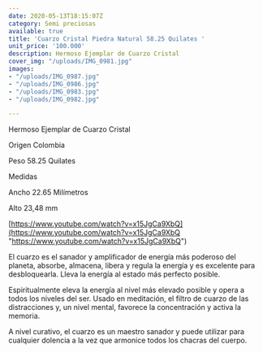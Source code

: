 ```yaml
---
date: 2020-05-13T18:15:07Z
category: Semi preciosas
available: true
title: 'Cuarzo Cristal Piedra Natural 58.25 Quilates '
unit_price: '100.000'
description: Hermoso Ejemplar de Cuarzo Cristal
cover_img: "/uploads/IMG_0981.jpg"
images:
- "/uploads/IMG_0987.jpg"
- "/uploads/IMG_0986.jpg"
- "/uploads/IMG_0983.jpg"
- "/uploads/IMG_0982.jpg"

---
```

Hermoso Ejemplar de Cuarzo Cristal

Origen Colombia

Peso 58.25 Quilates 

Medidas 

Ancho 22.65 Milímetros

Alto 23,48 mm

[https://www.youtube.com/watch?v=x15JgCa9XbQ](https://www.youtube.com/watch?v=x15JgCa9XbQ "https://www.youtube.com/watch?v=x15JgCa9XbQ")

El cuarzo es el sanador y amplificador de energía más poderoso del planeta, absorbe, almacena, libera y regula la energía y es excelente para desbloquearla. Lleva la energía al estado más perfecto posible.

Espiritualmente eleva la energía al nivel más elevado posible y opera a todos los niveles del ser. Usado en meditación, el filtro de cuarzo de las distracciones y, un nivel mental, favorece la concentración y activa la memoria.

A nivel curativo, el cuarzo es un maestro sanador y puede utilizar para cualquier dolencia a la vez que armonice todos los chacras del cuerpo.